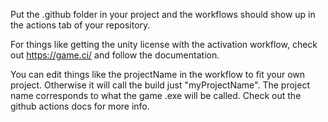 Put the .github folder in your project and the workflows should show up in the actions tab of your repository.

For things like getting the unity license with the activation workflow, check out https://game.ci/ and follow the documentation.

You can edit things like the projectName in the workflow to fit your own project. Otherwise it will call the build just "myProjectName". The project name corresponds to what the game .exe will be called.
Check out the github actions docs for more info.